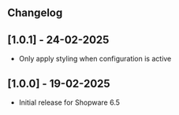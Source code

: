 ## Changelog

## [1.0.1] - 24-02-2025
- Only apply styling when configuration is active

## [1.0.0] - 19-02-2025
- Initial release for Shopware 6.5